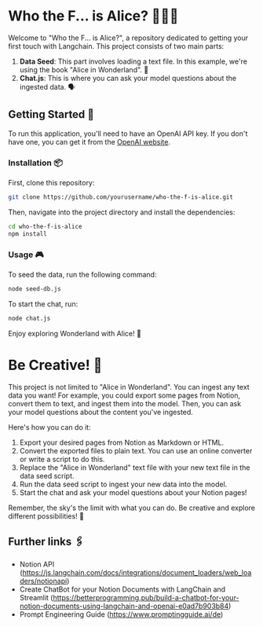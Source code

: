 # Who the F... is Alice? 🐇🎩🍄

Welcome to "Who the F... is Alice?", a repository dedicated to getting your first touch with Langchain. This project consists of two main parts:

1. **Data Seed**: This part involves loading a text file. In this example, we're using the book "Alice in Wonderland". 📖
2. **Chat.js**: This is where you can ask your model questions about the ingested data. 🗣️

## Getting Started 🚀

To run this application, you'll need to have an OpenAI API key. If you don't have one, you can get it from the [OpenAI website](https://platform.openai.com/api-keys).

### Installation 📦

First, clone this repository:
```bash
git clone https://github.com/yourusername/who-the-f-is-alice.git
```
Then, navigate into the project directory and install the dependencies:
```bash
cd who-the-f-is-alice
npm install
```
### Usage 🎮

To seed the data, run the following command:
```bash
node seed-db.js
```
To start the chat, run:
```bash
node chat.js
```
Enjoy exploring Wonderland with Alice! 🎉

# Be Creative! 🎨

This project is not limited to "Alice in Wonderland". You can ingest any text data you want! For example, you could export some pages from Notion, convert them to text, and ingest them into the model. Then, you can ask your model questions about the content you've ingested.

Here's how you can do it:

1. Export your desired pages from Notion as Markdown or HTML.
2. Convert the exported files to plain text. You can use an online converter or write a script to do this.
3. Replace the "Alice in Wonderland" text file with your new text file in the data seed script.
4. Run the data seed script to ingest your new data into the model.
5. Start the chat and ask your model questions about your Notion pages!

Remember, the sky's the limit with what you can do. Be creative and explore different possibilities! 🚀

## Further links 🖇️
- Notion API (https://js.langchain.com/docs/integrations/document_loaders/web_loaders/notionapi)
- Create ChatBot for your Notion Documents with LangChain and Streamlit (https://betterprogramming.pub/build-a-chatbot-for-your-notion-documents-using-langchain-and-openai-e0ad7b903b84) 
- Prompt Engineering Guide (https://www.promptingguide.ai/de)